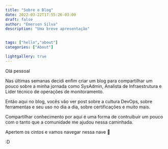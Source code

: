 ```yaml
---
title: "Sobre o Blog"
date: 2022-03-22T17:55:26-03:00
draft: false
author: "Emerson Silva"
description: "Uma breve apresentação"


tags: ["hello","about"]
categories: ["About"]

lightgallery: true
---
```


Olá pessoal


Nas últimas semanas decidi enfim criar um blog para compartilhar um pouco sobre a minha jornada como SysAdmin, Analista de Infraestrutura e Lider técnico de operações de monitoramento.


Então aqui no blog, vocês vão ver post sobre a cultura DevOps, sobre ferramentas e seu uso no dia a dia, sobre certificações e muito mais. 


Compartilhar conhecimento por aqui é uma forma de contruibuir um pouco com o tanto que a comunidade me ajudou nessa caminhada.


Apertem os cintos e vamos navegar nessa nave :rocket:

:D

